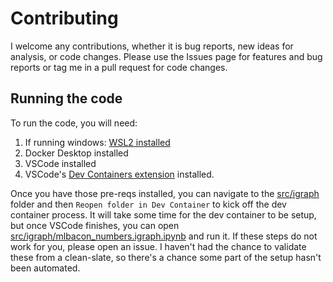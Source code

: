 # Contributing
I welcome any contributions, whether it is bug reports, new ideas for analysis, or code changes. Please
use the Issues page for features and bug reports or tag me in a pull request for code changes.

## Running the code
To run the code, you will need:
1. If running windows: [WSL2 installed](https://learn.microsoft.com/en-us/windows/wsl/install)
1. Docker Desktop installed
2. VSCode installed
3. VSCode's [Dev Containers extension](https://marketplace.visualstudio.com/items?itemName=ms-vscode-remote.remote-containers)
installed.

Once you have those pre-reqs installed, you can navigate to the [src/igraph](src/igraph) folder and then `Reopen folder in Dev Container`
to kick off the dev container process. It will take some time for the dev container to be setup, but once VSCode finishes,
you can open [src/igraph/mlbacon_numbers.igraph.ipynb](src/igraph/mlbacon_numbers.igraph.ipynb) and run it. If these steps
do not work for you, please open an issue. I haven't had the chance to validate these from a clean-slate, so there's a chance
some part of the setup hasn't been automated.
